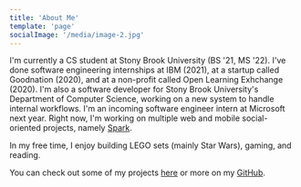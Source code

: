 ```yaml
---
title: 'About Me'
template: 'page'
socialImage: '/media/image-2.jpg'
---
```


I'm currently a CS student at Stony Brook University (BS '21, MS '22). I've done software engineering internships at IBM (2021), at a startup called Goodnation (2020), and at a non-profit called Open Learning Exhchange (2020). I'm also a software developer for Stony Brook University's Department of Computer Science, working on a new system to handle internal workflows. I'm an incoming software engineer intern at Microsoft next year. Right now, I'm working on multiple web and mobile social-oriented projects, namely [Spark](https://linktr.ee/usesparkapp).

In my free time, I enjoy building LEGO sets (mainly Star Wars), gaming, and reading.

You can check out some of my projects [here](/pages/projects) or more on my [GitHub](https://github.com/law-lin).
